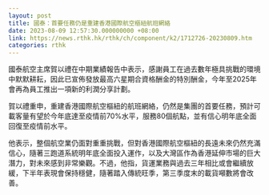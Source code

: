 ```yaml
---
layout: post
title: 國泰：首要任務仍是重建香港國際航空樞紐航班網絡
date: 2023-08-09 12:57:30.000000000 +08:00
link: https://news.rthk.hk/rthk/ch/component/k2/1712726-20230809.htm
categories: rthk
---
```


國泰航空主席賀以禮在中期業績報告中表示，感謝員工在過去數年極具挑戰的環境中默默耕耘，因此已宣佈發放最高六星期合資格酬金的特別酬金，今年至2025年會再為員工推出一項新的利潤分享計劃。

賀以禮重申，重建香港國際航空樞紐的航班網絡，仍然是集團的首要任務，預計可載客量有望於今年底達至疫情前70%水平，服務80個航點，並有信心明年底全面回復至疫情前水平。

他表示，整個航空業仍面對重重挑戰，但對香港國際航空樞紐的長遠未來仍然充滿信心，隨著三跑道系統明年底全面投入運作，以及大灣區作為香港延伸市場的巨大潛力，對未來感到非常樂觀。不過，他指，貨運業務與過去三年相比或會繼續放緩，下半年表現會保持穩健，隨著踏入傳統旺季，第三季度末的載貨噸數將會改善。
